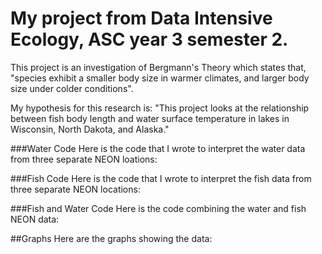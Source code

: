 # My project from Data Intensive Ecology, ASC year 3 semester 2.
This project is an investigation of Bergmann's Theory which states that, "species exhibit a smaller body size in warmer climates, and larger body size under colder conditions".

My hypothesis for this research is: "This project looks at the relationship between fish body length and water surface temperature in lakes in Wisconsin, North Dakota, and Alaska."

###Water Code
Here is the code that I wrote to interpret the water data from three separate NEON loations:


###Fish Code
Here is the code that I wrote to interpret the fish data from three separate NEON locations:


###Fish and Water Code
Here is the code combining the water and fish NEON data:


##Graphs
Here are the graphs showing the data:
